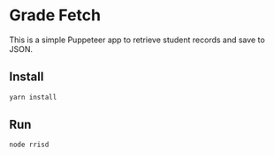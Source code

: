 # Grade Fetch

This is a simple Puppeteer app to retrieve student records and save to JSON.

## Install

```sh
yarn install
```

## Run

```sh
node rrisd
```

